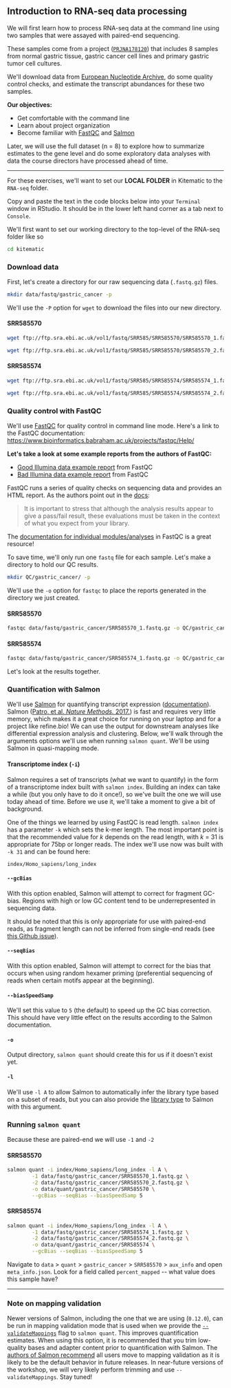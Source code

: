 ## Introduction to RNA-seq data processing

We will first learn how to process RNA-seq data at the command line using two samples that were assayed with paired-end sequencing. 

These samples come from a project ([`PRJNA178120`](https://www.ebi.ac.uk/ena/data/view/PRJNA178120)) that includes 8 samples from normal gastric tissue, gastric cancer cell lines and primary gastric tumor cell cultures.

We'll download data from [European Nucleotide Archive](https://www.ebi.ac.uk/ena), do some quality control checks, and estimate the transcript abundances for these two samples.

**Our objectives:**

* Get comfortable with the command line
* Learn about project organization
* Become familiar with [FastQC](https://www.bioinformatics.babraham.ac.uk/projects/fastqc/) and [Salmon](https://combine-lab.github.io/salmon/)

Later, we will use the full dataset (n = 8) to explore how to summarize estimates to the gene level and do some exploratory data analyses with data the course directors have processed ahead of time.

---

For these exercises, we'll want to set our **LOCAL FOLDER** in Kitematic to the `RNA-seq` folder. 

Copy and paste the text in the code blocks below into your `Terminal` window in RStudio. 
It should be in the lower left hand corner as a tab next to `Console`.

We'll first want to set our working directory to the top-level of the RNA-seq folder like so

```bash
cd kitematic
```

### Download data

First, let's create a directory for our raw sequencing data (`.fastq.gz`) files.

```bash
mkdir data/fastq/gastric_cancer -p
```

We'll use the `-P` option for `wget` to download the files into our new directory.

#### SRR585570

```bash
wget ftp://ftp.sra.ebi.ac.uk/vol1/fastq/SRR585/SRR585570/SRR585570_1.fastq.gz -P data/fastq/gastric_cancer 
```
```bash
wget ftp://ftp.sra.ebi.ac.uk/vol1/fastq/SRR585/SRR585570/SRR585570_2.fastq.gz -P data/fastq/gastric_cancer 
```

#### SRR585574

```bash
wget ftp://ftp.sra.ebi.ac.uk/vol1/fastq/SRR585/SRR585574/SRR585574_1.fastq.gz -P data/fastq/gastric_cancer 
```
```bash
wget ftp://ftp.sra.ebi.ac.uk/vol1/fastq/SRR585/SRR585574/SRR585574_2.fastq.gz -P data/fastq/gastric_cancer 
```

### Quality control with FastQC

We'll use [FastQC](https://www.bioinformatics.babraham.ac.uk/projects/fastqc/) for quality control in command line mode.
Here's a link to the FastQC documentation: https://www.bioinformatics.babraham.ac.uk/projects/fastqc/Help/

**Let's take a look at some example reports from the authors of FastQC:**

* [Good Illumina data example report](https://www.bioinformatics.babraham.ac.uk/projects/fastqc/good_sequence_short_fastqc.html) from FastQC
* [Bad Illumina data example report](https://www.bioinformatics.babraham.ac.uk/projects/fastqc/bad_sequence_fastqc.html) from FastQC

FastQC runs a series of quality checks on sequencing data and provides an HTML report. As the authors point out in the [docs](https://www.bioinformatics.babraham.ac.uk/projects/fastqc/Help/2%20Basic%20Operations/2.2%20Evaluating%20Results.html):

> It is important to stress that although the analysis results appear to give a pass/fail result, these evaluations must be taken in the context of what you expect from your library.

The [documentation for individual modules/analyses](https://www.bioinformatics.babraham.ac.uk/projects/fastqc/Help/3%20Analysis%20Modules/) in FastQC is a great resource!

To save time, we'll only run one `fastq` file for each sample.
Let's make a directory to hold our QC results.

```bash
mkdir QC/gastric_cancer/ -p
```

We'll use the `-o` option for `fastqc` to place the reports generated in the directory we just created.

#### SRR585570

```bash
fastqc data/fastq/gastric_cancer/SRR585570_1.fastq.gz -o QC/gastric_cancer/
```

#### SRR585574

```bash
fastqc data/fastq/gastric_cancer/SRR585574_1.fastq.gz -o QC/gastric_cancer/
```

Let's look at the results together.

### Quantification with Salmon

We'll use [Salmon](https://combine-lab.github.io/salmon/) for quantifying transcript expression ([documentation](http://salmon.readthedocs.io/en/latest/)). 
Salmon ([Patro, et al. _Nature Methods._ 2017.](https://doi.org/10.1038/nmeth.4197)) is fast and requires very little memory, which makes it a great choice for running on your laptop and for a project like refine.bio!
We can use the output for downstream analyses like differential expression analysis and clustering. 
Below, we'll walk through the arguments options we'll use when running `salmon quant`. 
We'll be using Salmon in quasi-mapping mode.

#### Transcriptome index (`-i`)

Salmon requires a set of transcripts (what we want to quantify) in the form of a transcriptome index built with `salmon index`.
Building an index can take a while (but you only have to do it once!), so we've built the one we will use today ahead of time. 
Before we use it, we'll take a moment to give a bit of background.

One of the things we learned by using FastQC is read length. 
`salmon index` has a parameter `-k` which sets the k-mer length.
The most important point is that the recommended value for _k_ depends on the read length, with _k_ = 31 is appropriate for 75bp or longer reads.
The index we'll use now was built with `-k 31` and can be found here:

```
index/Homo_sapiens/long_index
```

#### `--gcBias`

With this option enabled, Salmon will attempt to correct for fragment GC-bias. 
Regions with high or low GC content tend to be underrepresented in sequencing data.

It should be noted that this is only appropriate for use with paired-end reads, as fragment length can not be inferred from single-end reads (see [this Github issue](https://github.com/COMBINE-lab/salmon/issues/83)).

#### `--seqBias`

With this option enabled, Salmon will attempt to correct for the bias that occurs when using random hexamer priming (preferential sequencing of reads when certain motifs appear at the beginning).

#### `--biasSpeedSamp` 

We'll set this value to `5` (the default) to speed up the GC bias correction. 
This should have very little effect on the results according to the Salmon documentation.

#### `-o`

Output directory, `salmon quant` should create this for us if it doesn't exist yet.

#### `-l`

We'll use `-l A` to allow Salmon to automatically infer the library type based on a subset of reads, but you can also provide the [library type](http://salmon.readthedocs.io/en/latest/salmon.html#what-s-this-libtype) to Salmon with this argument. 

### Running `salmon quant`

Because these are paired-end we will use `-1` and `-2`

#### SRR585570

```bash
salmon quant -i index/Homo_sapiens/long_index -l A \
        -1 data/fastq/gastric_cancer/SRR585570_1.fastq.gz \
        -2 data/fastq/gastric_cancer/SRR585570_2.fastq.gz \
        -o data/quant/gastric_cancer/SRR585570 \
        --gcBias --seqBias --biasSpeedSamp 5
```

#### SRR585574

```bash
salmon quant -i index/Homo_sapiens/long_index -l A \
        -1 data/fastq/gastric_cancer/SRR585574_1.fastq.gz \
        -2 data/fastq/gastric_cancer/SRR585574_2.fastq.gz \
        -o data/quant/gastric_cancer/SRR585574 \
        --gcBias --seqBias --biasSpeedSamp 5
```

Navigate to `data` > `quant` > `gastric_cancer` > `SRR585570` > `aux_info` and open `meta_info.json`.
Look for a field called `percent_mapped` -- what value does this sample have?

---

### Note on mapping validation

Newer versions of Salmon, including the one that we are using (`0.12.0`), can be run in mapping validation mode that is used when we provide the [`--validateMappings`](https://salmon.readthedocs.io/en/latest/salmon.html#validatemappings) flag to `salmon quant`.
This improves quantification estimates.
When using this option, it is recommended that you trim low-quality bases and adapter content prior to quantification with Salmon.
The [authors of Salmon recommend](https://github.com/COMBINE-lab/salmon/releases/tag/v0.13.1) all users move to mapping validation as it is likely to be the default behavior in future releases.
In near-future versions of the workshop, we will very likely perform trimming and use `--validateMappings`. Stay tuned!
